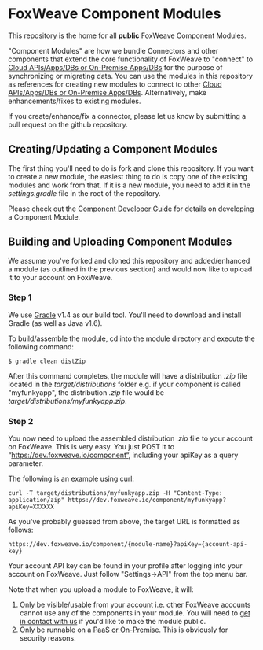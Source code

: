 # FoxWeave Component Modules
This repository is the home for all **public** FoxWeave Component Modules.

"Component Modules" are how we bundle Connectors and other components that extend the core functionality of
FoxWeave to "connect" to [Cloud APIs/Apps/DBs or On-Premise Apps/DBs][1] for the purpose of
synchronizing or migrating data.  You can use the modules in this repository as references for creating
new modules to connect to other [Cloud APIs/Apps/DBs or On-Premise Apps/DBs][1].  Alternatively, make
enhancements/fixes to existing modules.

If you create/enhance/fix a connector, please let us know by submitting a pull request on the github repository.

## Creating/Updating a Component Modules
The first thing you'll need to do is fork and clone this repository.  If you want to create a new module, the easiest
thing to do is copy one of the existing modules and work from that.  If it is a new module, you need to add
it in the *settings.gradle* file in the root of the repository.

Please check out the [Component Developer Guide][5] for details on developing a Component Module.

## Building and Uploading Component Modules
We assume you've forked and cloned this repository and added/enhanced a module (as outlined in the previous section) and would now like to
upload it to your account on FoxWeave.

### Step 1
We use [Gradle][3] v1.4 as our build tool.  You'll need to download and install Gradle (as well as Java v1.6).

To build/assemble the module, cd into the module directory and execute the following command:

    $ gradle clean distZip

After this command completes, the module will have a distribution *.zip* file located in the
*target/distributions* folder e.g. if your component is called "myfunkyapp", the distribution *.zip* file
would be *target/distributions/myfunkyapp.zip*.

### Step 2
You now need to upload the assembled distribution *.zip* file to your account on FoxWeave.  This is very easy.
You just POST it to “https://dev.foxweave.io/component“, including your apiKey as a query parameter.

The following is an example using curl:

    curl -T target/distributions/myfunkyapp.zip -H "Content-Type: application/zip" https://dev.foxweave.io/component/myfunkyapp?apiKey=XXXXXX

As you've probably guessed from above, the target URL is formatted as follows:

    https://dev.foxweave.io/component/{module-name}?apiKey={account-api-key}

Your account API key can be found in your profile after logging into your account on FoxWeave.  Just follow "Settings->API" from the top menu bar.

Note that when you upload a module to FoxWeave, it will:
1. Only be visible/usable from your account i.e. other FoxWeave accounts cannot use any of the components in your module.  You will need to [get in contact with us][4] if you'd like to make the module public.
2. Only be runnable on a [PaaS or On-Premise][1].  This is obviously for security reasons.

[1]: http://www.foxweave.com/integration-runtime-options/ "Integration Task Runtime Options"
[2]: http://www.foxweave.com/synchronization-vs-migration/ "Synchronization Vs Migration"
[3]: http://www.gradle.org/
[4]: mailto:support@foxweave.com
[5]: http://www.foxweave.com/component-developer-guide/